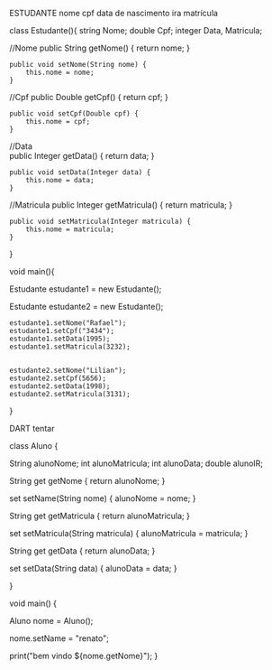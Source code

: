 ESTUDANTE
nome
cpf
data de nascimento
ira
matrícula

class Estudante(){
  string Nome;
  double Cpf;
  integer Data, Matricula;

//Nome
    public String getNome() {
        return nome;
    }

    public void setNome(String nome) {
        this.nome = nome;
    }

//Cpf
    public Double getCpf() {
        return cpf;
    }

    public void setCpf(Double cpf) {
        this.nome = cpf;
    }

//Data  
        public Integer getData() {
        return data;
    }

    public void setData(Integer data) {
        this.nome = data;
    }
    
//Matricula
        public Integer getMatricula() {
        return matricula;
    }

    public void setMatricula(Integer matricula) {
        this.nome = matricula;
    }
    
}

void main(){

  Estudante estudante1 = new Estudante();

  Estudante estudante2 = new Estudante();

    estudante1.setNome("Rafael");
    estudante1.setCpf("3434");
    estudante1.setData(1995);
    estudante1.setMatricula(3232);


    estudante2.setNome("Lilian");
    estudante2.setCpf(5656);
    estudante2.setData(1998);
    estudante2.setMatricula(3131);
}



DART tentar




class Aluno {

  String alunoNome;
  int alunoMatricula;
  int alunoData;
  double alunoIR;


  String get getNome {
    return alunoNome;
  }


  set setName(String nome) {
    alunoNome = nome;
  }


String get getMatricula {
    return alunoMatricula;
  }


  set setMatricula(String matricula) {
    alunoMatricula = matricula;
  }
  
String get getData {
    return alunoData;
  }


  set setData(String data) {
    alunoData = data;
  }

}

void main() {

  Aluno nome = Aluno();


  nome.setName = "renato";


  print("bem vindo ${nome.getNome}");
}


